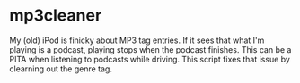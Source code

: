 # mp3cleaner

My (old) iPod is finicky about MP3 tag entries.  If it sees that what I'm playing is a podcast, playing stops when the podcast finishes.  This can be a PITA when listening to podcasts while driving.  This script fixes that issue by clearning out the genre tag.
